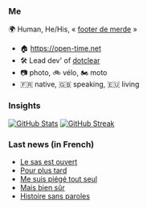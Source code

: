### Me

🌍 Human, He/His, « [footer de merde](https://open-time.net/post/2013/07/17/La-veritable-histoire-du-Footer-de-merde-) » 
* 🏠 https://open-time.net 
* 🛠️ Lead dev' of [dotclear](https://git.dotclear.org/dev/dotclear)
* 📷 photo, 🚲 vélo, 🏍️ moto 
* 🇫🇷 native, 🇬🇧 speaking, 🇪🇺 living

### Insights

[![GitHub Stats](https://github-readme-stats-sigma-five.vercel.app/api?username=franck-paul)](https://github.com/franck-paul)
[![GitHub Streak](https://github-readme-streak-stats.herokuapp.com?user=franck-paul)](https://git.io/streak-stats)

### Last news (in French)

<!-- BLOG-POST-LIST:START -->
- [Le sas est ouvert](https://open-time.net/post/2023/08/30/Le-sas-est-ouvert)
- [Pour plus tard](https://open-time.net/post/2023/08/29/Pour-plus-tard)
- [Me suis piégé tout seul](https://open-time.net/post/2023/08/28/Me-suis-piege-tout-seul)
- [Mais bien sûr](https://open-time.net/post/2023/08/27/Mais-bien-sur)
- [Histoire sans paroles](https://open-time.net/post/2023/08/26/Histoire-sans-paroles)
<!-- BLOG-POST-LIST:END -->
